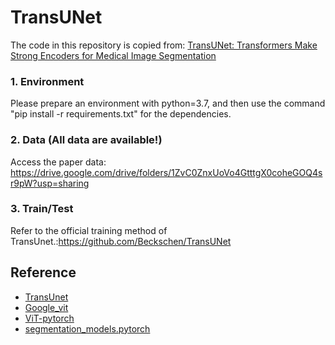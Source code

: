 # TransUNet
The code in this repository is copied from: [TransUNet: Transformers Make Strong Encoders for Medical Image Segmentation](https://arxiv.org/pdf/2102.04306.pdf)


### 1. Environment

Please prepare an environment with python=3.7, and then use the command "pip install -r requirements.txt" for the dependencies.

### 2. Data (All data are available!)

Access the paper data: https://drive.google.com/drive/folders/1ZvC0ZnxUoVo4GtttgX0coheGOQ4sr9pW?usp=sharing

### 3. Train/Test

Refer to the official training method of TransUnet.:https://github.com/Beckschen/TransUNet

## Reference
* [TransUnet](https://github.com/Beckschen/TransUNet)
* [Google_vit](https://github.com/google-research/vision_transformer)
* [ViT-pytorch](https://github.com/jeonsworld/ViT-pytorch)
* [segmentation_models.pytorch](https://github.com/qubvel/segmentation_models.pytorch)


